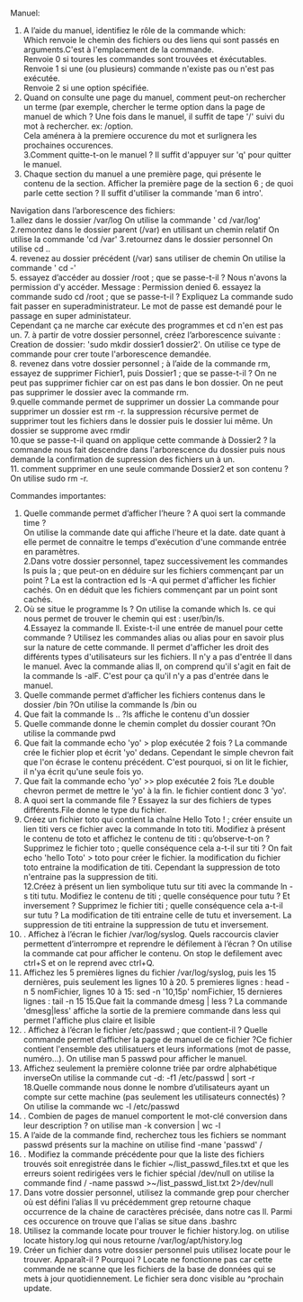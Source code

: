 Manuel:
1. A l’aide du manuel, identifiez le rôle de la commande which:  
 Which renvoie le chemin des fichiers ou des liens qui sont passés en arguments.C'est à l'emplacement de la commande.   
Renvoie 0 si toures les commandes sont trouvées et éxécutables.  
Renvoie 1 si une (ou plusieurs) commande n'existe pas ou n'est pas exécutée.  
Renvoie 2 si une option spécifiée.    
2. Quand on consulte une page du manuel, comment peut-on rechercher un terme (par exemple, chercher
le terme option dans la page de manuel de which ?
Une fois dans le manuel, il suffit de tape '/' suivi du mot à rechercher. ex: /option.  
Cela aménera à la premiere occurence du mot et surlignera les prochaines occurences.  
3.Comment quitte-t-on le manuel ?  Il suffit d'appuyer sur 'q' pour quitter le manuel.  
4. Chaque section du manuel a une première page, qui présente le contenu de la section. Afficher la
première page de la section 6 ; de quoi parle cette section ?  Il suffit d'utiliser la commande 'man 6 intro'.  

Navigation dans l’arborescence des fichiers:  
1.allez dans le dossier /var/log   On utilise la commande ' cd /var/log'  
2.remontez dans le dossier parent (/var) en utilisant un chemin relatif   On utilise la commande 'cd /var'
3.retournez dans le dossier personnel   On utilise cd ..  
4. revenez au dossier précédent (/var) sans utiliser de chemin  On utilise la commande ' cd -'  
5. essayez d’accéder au dossier /root ; que se passe-t-il ?  Nous n'avons la permission d'y accéder. Message : Permission denied
6. essayez la commande sudo cd /root ; que se passe-t-il ? Expliquez  La commande sudo fait passer en superadministrateur. Le mot de passe est demandé pour le passage en super administateur.   
Cependant ça ne marche car exécute des programmes et cd n'en est pas un.
7.  à partir de votre dossier personnel, créez l’arborescence suivante :  Creation de dossier: 'sudo mkdir dossier1 dossier2'. On utilise ce type de commande pour crer toute l'arborescence demandée.  
8. revenez dans votre dossier personnel ; à l’aide de la commande rm, essayez de supprimer Fichier1, puis
Dossier1 ; que se passe-t-il ?   On ne peut pas supprimer fichier car on est pas dans le bon dossier. On ne peut pas supprimer le dossier avec la commande rm.  
9.quelle commande permet de supprimer un dossier   La commande pour supprimer un dossier est rm -r. la suppression récursive permet de supprimer tout les fichiers dans le dossier puis le dossier lui même. Un dossier se supprome avec rmdir    
10.que se passe-t-il quand on applique cette commande à Dossier2 ?   la commande nous fait descendre dans l'arborescence du dossier puis nous demande la confirmation de supression des fichiers un à un.  
11. comment supprimer en une seule commande Dossier2 et son contenu ?  On utilise sudo rm -r.  

Commandes importantes:  
1. Quelle commande permet d’afficher l’heure ? A quoi sert la commande time ?  
On utilise la commande date qui affiche l'heure et la date. date quant à elle permet de connaitre le temps d'exécution d'une commande entrée en paramètres.  
2.Dans votre dossier personnel, tapez successivement les commandes ls puis la ; que peut-on en déduire
sur les fichiers commençant par un point ? La est la contraction ed ls -A qui permet d'afficher les fichier cachés. On en déduit que les fichiers commençant par un point sont cachés.  
3. Où se situe le programme ls ? On utilise la comande which ls. ce qui nous permet de trouver le chemin qui est : user/bin/ls.  
4.Essayez la commande ll. Existe-t-il une entrée de manuel pour cette commande ? Utilisez les commandes alias ou alias pour en savoir plus sur la nature de cette commande. ll permet d'afficher les droit des différents types d'utilisateurs sur les fichiers. Il n'y a pas d'entrée ll dans le manuel. 
Avec la commande alias ll, on comprend qu'il s'agit en fait de la commande ls -alF. C'est pour ça qu'il n'y a pas d'entrée dans le manuel.  
5. Quelle commande permet d’afficher les fichiers contenus dans le dossier /bin ?On utilise la commande  ls /bin ou 
6. Que fait la commande ls .. ?ls affiche le contenu d'un dossier  
7. Quelle commande donne le chemin complet du dossier courant ?On utilise la commande pwd  
8. Que fait la commande echo 'yo' > plop exécutée 2 fois ?
La commande crée le fichier plop et écrit 'yo' dedans. Cependant le simple chevron fait que l'on écrase le contenu précédent. C'est pourquoi, si on lit le fichier, il n'ya écrit qu'une seule fois yo.  
9. Que fait la commande echo 'yo' >> plop exécutée 2 fois ?Le double chevron permet de mettre le 'yo' à la fin. le fichier contient donc 3 'yo'.
10. A quoi sert la commande file ? Essayez la sur des fichiers de types différents.File donne le type du fichier.    
11. Créez un fichier toto qui contient la chaîne Hello Toto ! ; créer ensuite un lien titi vers ce fichier
avec la commande ln toto titi. Modifiez à présent le contenu de toto et affichez le contenu de titi :
qu’observe-t-on ? Supprimez le fichier toto ; quelle conséquence cela a-t-il sur titi ?
On fait echo 'hello Toto' > toto pour créer le fichier. la modification du fichier toto entraine la modification de titi. Cependant la suppression de toto n'entraine pas la suppression de titi.  
12.Créez à présent un lien symbolique tutu sur titi avec la commande ln -s titi tutu. Modifiez le
contenu de titi ; quelle conséquence pour tutu ? Et inversement ? Supprimez le fichier titi ; quelle
conséquence cela a-t-il sur tutu ? La modification de titi entraine celle de tutu et inversement. La suppression de titi entraine la suppression de tutu et inversement.  
13. . Affichez à l’écran le fichier /var/log/syslog. Quels raccourcis clavier permettent d’interrompre et
reprendre le défilement à l’écran ?
On utilise la commande cat pour afficher le contenu. On stop le defilement avec ctrl+S et on le reprend avec ctrl+Q.  
14. Affichez les 5 premières lignes du fichier /var/log/syslog, puis les 15 dernières, puis seulement les
lignes 10 à 20.
5 premieres lignes : head -n 5 nomFichier, lignes 10 à 15: sed -n '10,15p' nomFichier, 15 dernieres lignes : tail -n 15
15.Que fait la commande dmesg | less ? La commande 'dmesg|less' affiche la sortie de la premiere commande dans less qui permet l'affiche plus claire et lisible  
16. . Affichez à l’écran le fichier /etc/passwd ; que contient-il ? Quelle commande permet d’afficher la page
de manuel de ce fichier ?Ce fichier contient l'ensemble des utilisatuers et leurs informations (mot de passe, numéro...). On utilise man 5 passwd pour afficher le manuel.  
17. Affichez seulement la première colonne triée par ordre alphabétique inverseOn utilise la commande cut -d: -f1 /etc/passwd | sort -r  
18.Quelle commande nous donne le nombre d’utilisateurs ayant un compte sur cette machine (pas seulement les utilisateurs connectés) ?
 On utilise la commande wc -l /etc/passwd 
19. . Combien de pages de manuel comportent le mot-clé conversion dans leur description ?
on utilise man -k conversion | wc -l
20. A l’aide de la commande find, recherchez tous les fichiers se nommant passwd présents sur la machine on utilise find -mane 'passwd' /
21. . Modifiez la commande précédente pour que la liste des fichiers trouvés soit enregistrée dans le fichier
~/list_passwd_files.txt et que les erreurs soient redirigées vers le fichier spécial /dev/null
 on utilise la commande find / -name passwd >~/list_passwd_list.txt 2>/dev/null
22. Dans votre dossier personnel, utilisez la commande grep pour chercher où est défini l’alias ll vu
précédemment
 grep retourne chaque occurrence de la chaine de caractères précisée, dans notre cas ll. Parmi ces occurence on trouve que l'alias se situe dans .bashrc
23. Utilisez la commande locate pour trouver le fichier history.log. on utilise locate history.log qui nous retourne /var/log/apt/history.log
24. Créer un fichier dans votre dossier personnel puis utilisez locate pour le trouver. Apparaît-il ? Pourquoi ? Locate ne fonctionne pas car cette commande ne scanne que les fichiers de la base de données qui se mets à jour quotidiennement.
Le fichier sera donc visible au ^prochain update.

